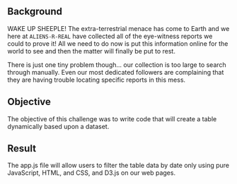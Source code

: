 ## Background

WAKE UP SHEEPLE! The extra-terrestrial menace has come to Earth and we here at `ALIENS-R-REAL` have collected all of the eye-witness reports we could to prove it! All we need to do now is put this information online for the world to see and then the matter will finally be put to rest.

There is just one tiny problem though... our collection is too large to search through manually. Even our most dedicated followers are complaining that they are having trouble locating specific reports in this mess.

## Objective

The objective of this challenge was to write code that will create a table dynamically based upon a dataset. 

## Result

The app.js file will allow users to filter the table data by date only using pure JavaScript, HTML, and CSS, and D3.js on our web pages.

